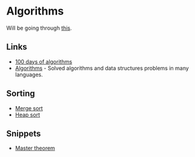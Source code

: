 # Algorithms
Will be going through [this](https://edisciplinas.usp.br/pluginfile.php/1995283/mod_resource/content/1/Skiena.-.TheAlgorithmDesignManual.pdf).

## Links
- [100 days of algorithms](https://github.com/coells/100days)
- [Algorithms](https://github.com/marcosfede/algorithms) - Solved algorithms and data structures problems in many languages.

## Sorting
- [Merge sort](https://gist.github.com/9d34c4095ef3ef62db19f3599ebcfb17)
- [Heap sort](https://gist.github.com/7b0706982721077d1e59b772ef88d4d5)

## Snippets
- [Master theorem](https://gist.github.com/adf0743e1899d8cf1207e216ab1915b7)